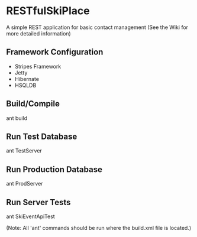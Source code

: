 # RESTfulSkiPlace
A simple REST application for basic contact management (See the Wiki for more detailed information)

## Framework Configuration
* Stripes Framework
* Jetty
* Hibernate
* HSQLDB


## Build/Compile
ant build

## Run Test Database
ant TestServer

## Run Production Database
ant ProdServer

## Run Server Tests
ant SkiEventApiTest


(Note: All 'ant' commands should be run where the build.xml file is located.)

